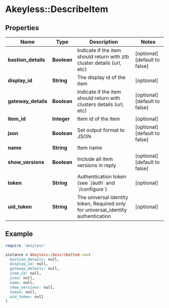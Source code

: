 # Akeyless::DescribeItem

## Properties

| Name | Type | Description | Notes |
| ---- | ---- | ----------- | ----- |
| **bastion_details** | **Boolean** | Indicate if the item should return with ztb cluster details (url, etc) | [optional][default to false] |
| **display_id** | **String** | The display id of the item | [optional] |
| **gateway_details** | **Boolean** | Indicate if the item should return with clusters details (url, etc) | [optional][default to false] |
| **item_id** | **Integer** | Item id of the item | [optional] |
| **json** | **Boolean** | Set output format to JSON | [optional][default to false] |
| **name** | **String** | Item name |  |
| **show_versions** | **Boolean** | Include all item versions in reply | [optional][default to false] |
| **token** | **String** | Authentication token (see &#x60;/auth&#x60; and &#x60;/configure&#x60;) | [optional] |
| **uid_token** | **String** | The universal identity token, Required only for universal_identity authentication | [optional] |

## Example

```ruby
require 'akeyless'

instance = Akeyless::DescribeItem.new(
  bastion_details: null,
  display_id: null,
  gateway_details: null,
  item_id: null,
  json: null,
  name: null,
  show_versions: null,
  token: null,
  uid_token: null
)
```

